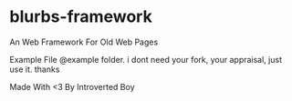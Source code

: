# blurbs-framework
An Web Framework For Old Web Pages

Example File @example folder.
i dont need your fork, your appraisal, just use it. 
thanks

Made With <3 By Introverted Boy
